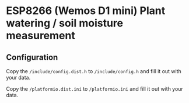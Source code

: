 # ESP8266 (Wemos D1 mini) Plant watering / soil moisture measurement

## Configuration

Copy the `/include/config.dist.h` to `/include/config.h` and fill it out with your data.

Copy the `/platformio.dist.ini` to `/platformio.ini` and fill it out with your data.